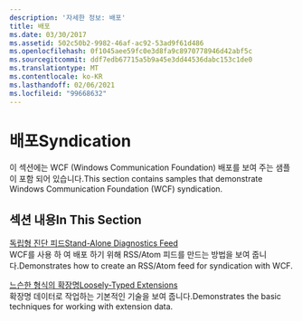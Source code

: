 ```yaml
---
description: '자세한 정보: 배포'
title: 배포
ms.date: 03/30/2017
ms.assetid: 502c50b2-9982-46af-ac92-53ad9f61d486
ms.openlocfilehash: 0f1045aee59fc0e3d8fa9c8970778946d42abf5c
ms.sourcegitcommit: ddf7edb67715a5b9a45e3dd44536dabc153c1de0
ms.translationtype: MT
ms.contentlocale: ko-KR
ms.lasthandoff: 02/06/2021
ms.locfileid: "99668632"
---
```

# <a name="syndication"></a><span data-ttu-id="9e2b9-103">배포</span><span class="sxs-lookup"><span data-stu-id="9e2b9-103">Syndication</span></span>

<span data-ttu-id="9e2b9-104">이 섹션에는 WCF (Windows Communication Foundation) 배포를 보여 주는 샘플이 포함 되어 있습니다.</span><span class="sxs-lookup"><span data-stu-id="9e2b9-104">This section contains samples that demonstrate Windows Communication Foundation (WCF) syndication.</span></span>  
  
## <a name="in-this-section"></a><span data-ttu-id="9e2b9-105">섹션 내용</span><span class="sxs-lookup"><span data-stu-id="9e2b9-105">In This Section</span></span>  

 [<span data-ttu-id="9e2b9-106">독립형 진단 피드</span><span class="sxs-lookup"><span data-stu-id="9e2b9-106">Stand-Alone Diagnostics Feed</span></span>](stand-alone-diagnostics-feed-sample.md)  
 <span data-ttu-id="9e2b9-107">WCF를 사용 하 여 배포 하기 위해 RSS/Atom 피드를 만드는 방법을 보여 줍니다.</span><span class="sxs-lookup"><span data-stu-id="9e2b9-107">Demonstrates how to create an RSS/Atom feed for syndication with WCF.</span></span>  
  
 [<span data-ttu-id="9e2b9-108">느슨한 형식의 확장명</span><span class="sxs-lookup"><span data-stu-id="9e2b9-108">Loosely-Typed Extensions</span></span>](loosely-typed-extensions-sample.md)  
 <span data-ttu-id="9e2b9-109">확장명 데이터로 작업하는 기본적인 기술을 보여 줍니다.</span><span class="sxs-lookup"><span data-stu-id="9e2b9-109">Demonstrates the basic techniques for working with extension data.</span></span>
